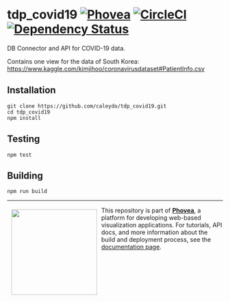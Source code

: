 tdp_covid19 [![Phovea][phovea-image]][phovea-url] [![CircleCI](https://circleci.com/gh/Caleydo/tdp_covid19.svg?style=svg&circle-token=da185b5f9446f6582726a71cf41b379f0199258f)](https://circleci.com/gh/Caleydo/tdp_covid19) [![Dependency Status][daviddm-image]][daviddm-url]
=====================

DB Connector and API for COVID-19 data.

Contains one view for the data of South Korea: https://www.kaggle.com/kimjihoo/coronavirusdataset#PatientInfo.csv

Installation
------------

```
git clone https://github.com/caleydo/tdp_covid19.git
cd tdp_covid19
npm install
```

Testing
-------

```
npm test
```

Building
--------

```
npm run build
```



***

<a href="https://caleydo.org"><img src="http://caleydo.org/assets/images/logos/caleydo.svg" align="left" width="200px" hspace="10" vspace="6"></a>
This repository is part of **[Phovea](http://phovea.caleydo.org/)**, a platform for developing web-based visualization applications. For tutorials, API docs, and more information about the build and deployment process, see the [documentation page](http://phovea.caleydo.org).


[phovea-image]: https://img.shields.io/badge/Phovea-Server%20Plugin-10ACDF.svg
[phovea-url]: https://phovea.caleydo.org
[npm-image]: https://badge.fury.io/js/tdp_covid19.svg
[npm-url]: https://npmjs.org/package/tdp_covid19
[travis-image]: https://travis-ci.org/caleydo/tdp_covid19.svg?branch=master
[travis-url]: https://travis-ci.org/caleydo/tdp_covid19
[daviddm-image]: https://david-dm.org/caleydo/tdp_covid19/status.svg
[daviddm-url]: https://david-dm.org/caleydo/tdp_covid19
